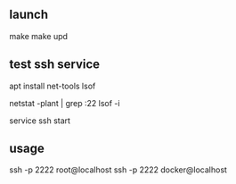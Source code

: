 ## launch

make
make upd


## test ssh service

apt install net-tools lsof

netstat -plant | grep :22
lsof -i

service ssh start

## usage

ssh -p 2222 root@localhost
ssh -p 2222 docker@localhost

